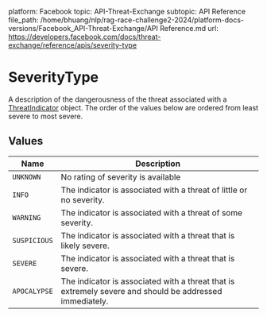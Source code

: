 platform: Facebook
topic: API-Threat-Exchange
subtopic: API Reference
file_path: /home/bhuang/nlp/rag-race-challenge2-2024/platform-docs-versions/Facebook_API-Threat-Exchange/API Reference.md
url: https://developers.facebook.com/docs/threat-exchange/reference/apis/severity-type

# SeverityType

A description of the dangerousness of the threat associated with a [ThreatIndicator](https://developers.facebook.com/docs/threat-exchange/reference/apis/threat-indicator) object. The order of the values below are ordered from least severe to most severe.

## Values

| Name | Description |
| --- | --- |
| `UNKNOWN` | No rating of severity is available |
| `INFO` | The indicator is associated with a threat of little or no severity. |
| `WARNING` | The indicator is associated with a threat of some severity. |
| `SUSPICIOUS` | The indicator is associated with a threat that is likely severe. |
| `SEVERE` | The indicator is associated with a threat that is severe. |
| `APOCALYPSE` | The indicator is associated with a threat that is extremely severe and should be addressed immediately. |